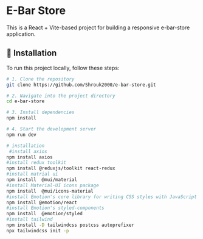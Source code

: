 # E-Bar Store

This is a React + Vite-based project for building a responsive e-bar-store application.

## 🔧 Installation

To run this project locally, follow these steps:

```bash
# 1. Clone the repository
git clone https://github.com/Shrouk2000/e-bar-store.git

# 2. Navigate into the project directory
cd e-bar-store

# 3. Install dependencies
npm install

# 4. Start the development server
npm run dev

# installation
 #install axios
npm install axios 
#install redux toolkit
npm install @reduxjs/toolkit react-redux
#install matrial ui
npm install  @mui/material
#install Material-UI icons package
npm install  @mui/icons-material 
#install Emotion's core library for writing CSS styles with JavaScript
npm install @emotion/react
#install Emotion's styled-components
npm install  @emotion/styled
#install tailwind
npm install -D tailwindcss postcss autoprefixer
npx tailwindcss init -p
